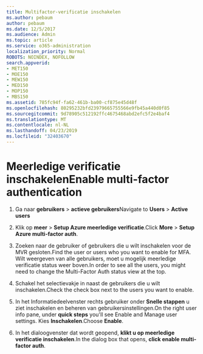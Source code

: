 ```yaml
---
title: Multifactor-verificatie inschakelen
ms.author: pebaum
author: pebaum
ms.date: 12/5/2017
ms.audience: Admin
ms.topic: article
ms.service: o365-administration
localization_priority: Normal
ROBOTS: NOINDEX, NOFOLLOW
search.appverid:
- MET150
- MOE150
- MEW150
- MED150
- MOP150
- MBS150
ms.assetid: 785fc94f-fa62-461b-ba00-cf875e45d48f
ms.openlocfilehash: 80295232bfd23979665755566e9fb45a440d0f85
ms.sourcegitcommit: 9d78905c512192ffc4675468abd2efc5f2e4baf4
ms.translationtype: MT
ms.contentlocale: nl-NL
ms.lasthandoff: 04/23/2019
ms.locfileid: "32403670"
---
```

# <a name="enable-multi-factor-authentication"></a><span data-ttu-id="0708e-102">Meerledige verificatie inschakelen</span><span class="sxs-lookup"><span data-stu-id="0708e-102">Enable multi-factor authentication</span></span>

1. <span data-ttu-id="0708e-103">Ga naar **gebruikers** \> **actieve gebruikers**</span><span class="sxs-lookup"><span data-stu-id="0708e-103">Navigate to **Users** \> **Active users**</span></span>
    
2. <span data-ttu-id="0708e-104">Klik op **meer** \> **Setup Azure meerledige verificatie**.</span><span class="sxs-lookup"><span data-stu-id="0708e-104">Click **More** \> **Setup Azure multi-factor auth**.</span></span> 
    
3. <span data-ttu-id="0708e-105">Zoeken naar de gebruiker of gebruikers die u wilt inschakelen voor de MVR gesloten.</span><span class="sxs-lookup"><span data-stu-id="0708e-105">Find the user or users who you want to enable for MFA.</span></span> <span data-ttu-id="0708e-106">Wilt weergeven van alle gebruikers, moet u mogelijk meerledige verificatie status weer boven.</span><span class="sxs-lookup"><span data-stu-id="0708e-106">In order to see all the users, you might need to change the Multi-Factor Auth status view at the top.</span></span>
    
4. <span data-ttu-id="0708e-107">Schakel het selectievakje in naast de gebruikers die u wilt inschakelen.</span><span class="sxs-lookup"><span data-stu-id="0708e-107">Check the check box next to the users you want to enable.</span></span>
    
5.  <span data-ttu-id="0708e-108">In het Informatiedeelvenster rechts gebruiker onder **Snelle stappen** u ziet inschakelen en beheren van gebruikersinstellingen.</span><span class="sxs-lookup"><span data-stu-id="0708e-108">On the right user info pane, under **quick steps** you'll see Enable and Manage user settings.</span></span> <span data-ttu-id="0708e-109">Kies **Inschakelen**.</span><span class="sxs-lookup"><span data-stu-id="0708e-109">Choose **Enable**.</span></span> 
    
6. <span data-ttu-id="0708e-110">In het dialoogvenster dat wordt geopend, **klikt u op meerledige verificatie inschakelen**.</span><span class="sxs-lookup"><span data-stu-id="0708e-110">In the dialog box that opens, **click enable multi-factor auth**.</span></span> 
    

